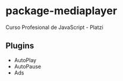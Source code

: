 # package-mediaplayer
Curso Profesional de JavaScript - Platzi
## Plugins
- AutoPlay
- AutoPause
- Ads
